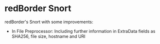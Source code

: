 redBorder Snort
===============

redBorder's Snort with some improvements:
* In File Preprocessor: Including further information in ExtraData fields as SHA256, file size, hostname and URI
